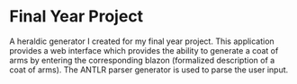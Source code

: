 # Final Year Project
A heraldic generator I created for my final year project. This application provides a web interface which provides the ability to generate a coat of arms by entering the corresponding blazon (formalized description of a coat of arms).
The ANTLR parser generator is used to parse the user input.
